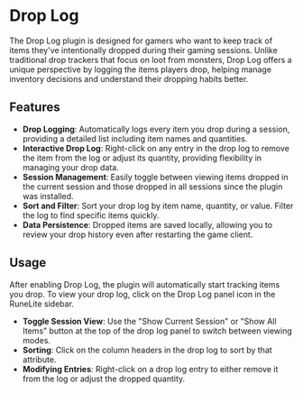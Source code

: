 # Drop Log
The Drop Log plugin is designed for gamers who want to keep track of items they've intentionally dropped during their gaming sessions. Unlike traditional drop trackers that focus on loot from monsters, Drop Log offers a unique perspective by logging the items players drop, helping manage inventory decisions and understand their dropping habits better.

## Features

- **Drop Logging**: Automatically logs every item you drop during a session, providing a detailed list including item names and quantities.
- **Interactive Drop Log**: Right-click on any entry in the drop log to remove the item from the log or adjust its quantity, providing flexibility in managing your drop data.
- **Session Management**: Easily toggle between viewing items dropped in the current session and those dropped in all sessions since the plugin was installed.
- **Sort and Filter**: Sort your drop log by item name, quantity, or value. Filter the log to find specific items quickly.
- **Data Persistence**: Dropped items are saved locally, allowing you to review your drop history even after restarting the game client.

## Usage

After enabling Drop Log, the plugin will automatically start tracking items you drop. To view your drop log, click on the Drop Log panel icon in the RuneLite sidebar.

- **Toggle Session View**: Use the "Show Current Session" or "Show All Items" button at the top of the drop log panel to switch between viewing modes.
- **Sorting**: Click on the column headers in the drop log to sort by that attribute.
- **Modifying Entries**: Right-click on a drop log entry to either remove it from the log or adjust the dropped quantity.
